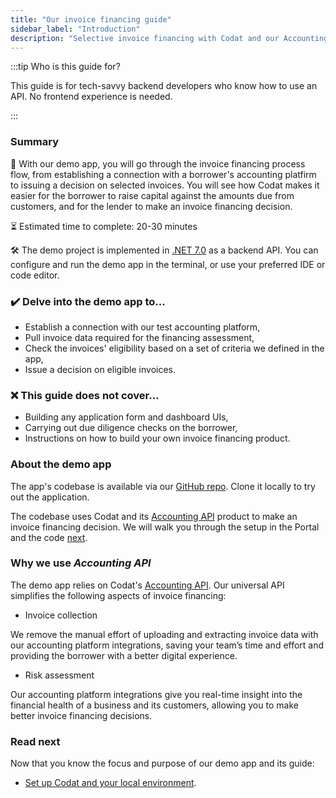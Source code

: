 ```yaml
---
title: "Our invoice financing guide"
sidebar_label: "Introduction"
description: "Selective invoice financing with Codat and our Accounting API" 
---
```


:::tip Who is this guide for?

This guide is for tech-savvy backend developers who know how to use an API. No frontend experience is needed.

:::

### Summary

🎯 With our demo app, you will go through the invoice financing process flow, from establishing a connection with a borrower's accounting platfirm to issuing a decision on selected invoices. You will see how Codat makes it easier for the borrower to raise capital against the amounts due from customers, and for the lender to make an invoice financing decision. 

⏳ Estimated time to complete: 20-30 minutes

🛠️ The demo project is implemented in [.NET 7.0](https://dotnet.microsoft.com/en-us/download/dotnet/7.0) as a backend API. You can configure and run the demo app in the terminal, or use your preferred IDE or code editor.

### ✔️ Delve into the demo app to...

- Establish a connection with our test accounting platform,
- Pull invoice data required for the financing assessment, 
- Check the invoices' eligibility based on a set of criteria we defined in the app,
- Issue a decision on eligible invoices. 

### ❌ This guide does not cover...

- Building any application form and dashboard UIs,
- Carrying out due diligence checks on the borrower,
- Instructions on how to build your own invoice financing product.

### About the demo app

The app's codebase is available via our [GitHub repo](https://github.com/codatio/build-guide-underwriting-be). Clone it locally to try out the application.

The codebase uses Codat and its [Accounting API](/accounting-api/overview) product to make an invoice financing decision. We will walk you through the setup in the Portal and the code [next](/accounting-api/guides/invoice-finance/setting-up). 

### Why we use _Accounting API_

The demo app relies on Codat's [Accounting API](/accounting-api/overview). Our universal API simplifies the following aspects of invoice financing:

- Invoice collection

 We remove the manual effort of uploading and extracting invoice data with our accounting platform integrations, saving your team’s time and effort and providing the borrower with a better digital experience.

- Risk assessment

Our accounting platform integrations give you real-time insight into the financial health of a business and its customers, allowing you to make better invoice financing decisions.

### Read next

Now that you know the focus and purpose of our demo app and its guide:
* [Set up Codat and your local environment](/accounting-api/guides/invoice-finance/setting-up).
